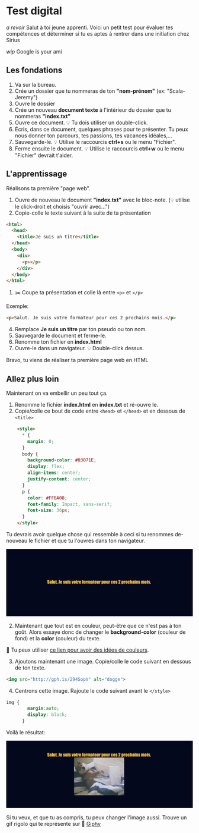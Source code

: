 <!-- omit in toc -->
# Test digital

*a revoir* Salut à toi jeune apprenti. Voici un petit test pour évaluer tes compétences et déterminer si tu es aptes à rentrer dans une initiation chez Sirius

*wip* Google is your ami

## Les fondations

1. Va sur la bureau.
2. Crée un dossier que tu nommeras de ton **"nom-prénom"** (ex: "Scala-Jeremy")
3. Ouvre le dossier
4. Crée un nouveau **document texte** à l'intérieur du dossier  que tu nommeras **"index.txt"**
5. Ouvre ce document. :bulb: Tu dois utiliser un double-click.
6. Écris, dans ce document, quelques phrases pour te présenter. Tu peux nous donner ton parcours, tes passions, tes vacances idéales,...
7. Sauvegarde-le. :bulb: Utilise le raccourcis **ctrl+s** ou le menu "Fichier".
8. Ferme ensuite le document. :bulb: Utilise le raccourcis **ctrl+w** ou le menu "Fichier" devrait t'aider.

## L'apprentissage

Réalisons ta première "page web".

1. Ouvre de nouveau le document **"index.txt"** avec le bloc-note. (:bulb: utilise le click-droit et choisis "ouvrir avec...")
2. Copie-colle le texte suivant à la suite de ta présentation

```html
<html>
  <head>
    <title>Je suis un titre</title>
  </head>
  <body>
    <div>
      <p></p>
    </div>
  </body>
</html>
```

1. :scissors: Coupe ta présentation et colle là entre ```<p>``` et ```</p>```

Exemple:

```html
<p>Salut. Je suis votre formateur pour ces 2 prochains mois.</p>
```

4. Remplace **Je suis un titre** par ton pseudo ou ton nom.
5. Sauvegarde le document et ferme-le.
6. Renomme ton fichier en **index.html**
7. Ouvre-le dans un navigateur. :bulb: Double-click dessus.

Bravo, tu viens de réaliser ta première page web en HTML

## Allez plus loin

Maintenant on va embellir un peu tout ça.

1. Renomme le fichier **index.html** en **index.txt** et ré-ouvre le. 
2. Copie/colle ce bout de code entre ```<head>``` et ```</head>``` et en dessous de ```<title>```

```html
    <style>
      * {
        margin: 0;
      }
      body {
        background-color: #03071E;
        display: flex;
        align-items: center;
        justify-content: center;
      }
      p {
        color: #FFBA08;
        font-family: Impact, sans-serif;
        font-size: 36px;
      }
    </style>
```

Tu devrais avoir quelque chose qui ressemble à ceci si tu renommes de-nouveau le fichier et que tu l'ouvres dans ton navigateur.

![example-css](img/example-css.png)

2. Maintenant que tout est en couleur, peut-être que ce n'est pas à ton goût. Alors essaye donc de changer le **background-color** (couleur de fond) et la **color** (couleur) du texte.

:toolbox: Tu peux utiliser [ce lien pour avoir des idées de couleurs](https://www.w3schools.com/html/html_colors_hex.asp).

3. Ajoutons maintenant une image. Copie/colle le code suivant en dessous de ton texte.

```html
<img src="http://gph.is/294SopV" alt="dogge">
```

4. Centrons cette image. Rajoute le code suivant avant le ```</style>```

```css
img {
        margin:auto;
        display: block;
      }
```

Voilà le résultat:

![example-center-img](img/example-css-center.png)

Si tu veux, et que tu as compris, tu peux changer l'image aussi. Trouve un gif rigolo qui te représente sur :toolbox: [Giphy](www.giphy.com)